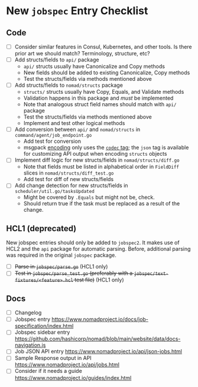 # New `jobspec` Entry Checklist

## Code

* [ ] Consider similar features in Consul, Kubernetes, and other tools. Is there prior art we should match? Terminology, structure, etc?
* [ ] Add structs/fields to `api/` package
  * `api/` structs usually have Canonicalize and Copy methods
  * New fields should be added to existing Canonicalize, Copy methods
  * Test the structs/fields via methods mentioned above
* [ ] Add structs/fields to `nomad/structs` package
  * `structs/` structs usually have Copy, Equals, and Validate methods
  * Validation happens in this package and _must_ be implemented
  * Note that analogous struct field names should match with `api/` package
  * Test the structs/fields via methods mentioned above
  * Implement and test other logical methods
* [ ] Add conversion between `api/` and `nomad/structs` in `command/agent/job_endpoint.go`
  * Add test for conversion
  * msgpack [encoding](http://ugorji.net/blog/go-codec-primer#drop-in-replacement-for-encoding-json-json-key-in-struct-tag-supported) only uses the [`codec` tag](https://github.com/hashicorp/nomad/blob/v1.0.0/nomad/structs/structs.go#L10557-L10558);
    the `json` tag is available for customizing API output when encoding `structs` objects
* [ ] Implement diff logic for new structs/fields in `nomad/structs/diff.go`
  * Note that fields must be listed in alphabetical order in `FieldDiff` slices in `nomad/structs/diff_test.go`
  * Add test for diff of new structs/fields
* [ ] Add change detection for new structs/fields in `scheduler/util.go/tasksUpdated`
  * Might be covered by `.Equals` but might not be, check.
  * Should return true if the task must be replaced as a result of the change.

## HCL1 (deprecated)

New jobspec entries should only be added to `jobspec2`. It makes use of HCL2
and the `api` package for automatic parsing. Before, additional parsing was
required in the original `jobspec` package.

* [ ] ~~Parse in `jobspec/parse.go`~~ (HCL1 only)
* [ ] ~~Test in `jobspec/parse_test.go` (preferably with a
  `jobspec/text-fixtures/<feature>.hcl` test file)~~ (HCL1 only)

## Docs

* [ ] Changelog
* [ ] Jobspec entry https://www.nomadproject.io/docs/job-specification/index.html
* [ ] Jobspec sidebar entry https://github.com/hashicorp/nomad/blob/main/website/data/docs-navigation.js
* [ ] Job JSON API entry https://www.nomadproject.io/api/json-jobs.html
* [ ] Sample Response output in API https://www.nomadproject.io/api/jobs.html
* [ ] Consider if it needs a guide https://www.nomadproject.io/guides/index.html
